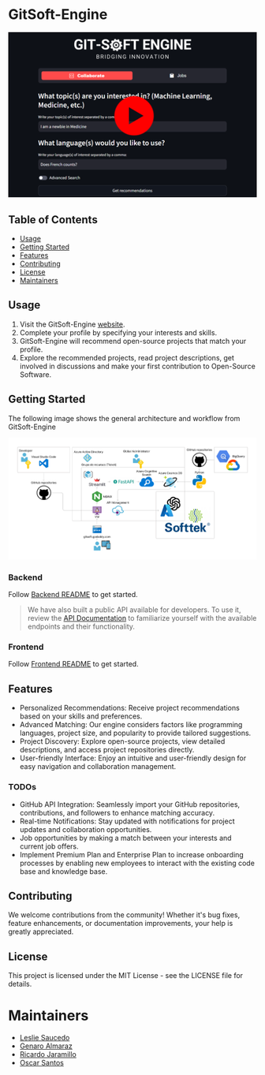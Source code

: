 # GitSoft-Engine

[![Demo](assets/demo.png)](https://youtu.be/HXmkEVnAdEA "Demo")

## Table of Contents

- [Usage](#usage)
- [Getting Started](#getting-started)
- [Features](#features)
- [Contributing](#contributing)
- [License](#license)
- [Maintainers](#maintainers)

## Usage

1. Visit the GitSoft-Engine [website](20.225.244.87:8501/).
2. Complete your profile by specifying your interests and skills.
3. GitSoft-Engine will recommend open-source projects that match your profile.
4. Explore the recommended projects, read project descriptions, get involved in discussions and make your first contribution to Open-Source Software.

## Getting Started

The following image shows the general architecture and workflow from GitSoft-Engine

![](assets/Arquitectura%20Hack%20MTY.png)

### Backend
Follow [Backend README](https://github.com/Ricardo-Jaramillo/GitSoft-Engine) to get started.

> We have also built a public API available for developers. To use it, review the [API Documentation](https://your-api-documentation-url.com) to familiarize yourself with the available endpoints and their functionality.

### Frontend
Follow [Frontend README](https://github.com/JG-11/GitSoft-Engine-Frontend) to get started.

## Features

* Personalized Recommendations: Receive project recommendations based on your skills and preferences.
* Advanced Matching: Our engine considers factors like programming languages, project size, and popularity to provide tailored suggestions.
* Project Discovery: Explore open-source projects, view detailed descriptions, and access project repositories directly.
* User-friendly Interface: Enjoy an intuitive and user-friendly design for easy navigation and collaboration management.

### TODOs
* GitHub API Integration: Seamlessly import your GitHub repositories, contributions, and followers to enhance matching accuracy.
* Real-time Notifications: Stay updated with notifications for project updates and collaboration opportunities.
* Job opportunities by making a match between your interests and current job offers.
* Implement Premium Plan and Enterprise Plan to increase onboarding processes by enabling new employees to interact with the existing code base and knowledge base.

## Contributing
We welcome contributions from the community! Whether it's bug fixes, feature enhancements, or documentation improvements, your help is greatly appreciated.

## License
This project is licensed under the MIT License - see the LICENSE file for details.

# Maintainers

* [Leslie Saucedo](https://github.com/LeslieSaucedo)
* [Genaro Almaraz](https://github.com/JG-11)
* [Ricardo Jaramillo](https://github.com/Ricardo-Jaramillo)
* [Oscar Santos](https://github.com/OscarSantosMu)
